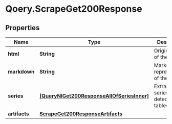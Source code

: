 # Qoery.ScrapeGet200Response

## Properties

Name | Type | Description | Notes
------------ | ------------- | ------------- | -------------
**html** | **String** | Original HTML of the page | [optional] 
**markdown** | **String** | Markdown representation of the page | [optional] 
**series** | [**[QueryNlGet200ResponseAllOfSeriesInner]**](QueryNlGet200ResponseAllOfSeriesInner.md) | Extracted time series from detected tables | 
**artifacts** | [**ScrapeGet200ResponseArtifacts**](ScrapeGet200ResponseArtifacts.md) |  | [optional] 


